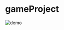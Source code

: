 # gameProject

![demo]([https://media.giphy.com/media/PiQejEf31116URju4V/giphy.gif](https://i.imgur.com/KiFUnKs.png))

